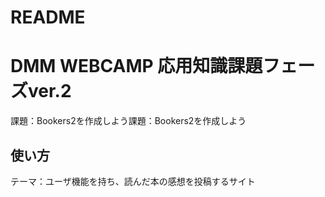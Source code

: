 # README

# DMM WEBCAMP 応用知識課題フェーズver.2
課題：Bookers2を作成しよう課題：Bookers2を作成しよう

## 使い方
テーマ：ユーザ機能を持ち、読んだ本の感想を投稿するサイト
